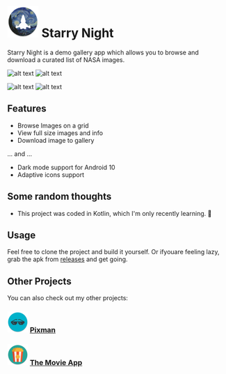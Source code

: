 # ![alt text](https://github.com/shahimclt/starrynight/blob/master/app/src/main/res/mipmap-hdpi/ic_launcher_round.png "Starry Night Logo") Starry Night

Starry Night is a demo gallery app which allows you to browse and download a curated list of NASA images.

<img src="https://user-images.githubusercontent.com/8318002/74280971-979cba80-4d43-11ea-9cf8-66aed54be45f.png" alt="alt text" width="400">  <img src="https://user-images.githubusercontent.com/8318002/74280966-966b8d80-4d43-11ea-8b7b-2a8202e8c7b9.png" alt="alt text" width="400">

<img src="https://user-images.githubusercontent.com/8318002/74280972-98355100-4d43-11ea-97dc-89d06057160b.png" alt="alt text" width="400">  <img src="https://user-images.githubusercontent.com/8318002/74280974-98cde780-4d43-11ea-8f92-fcb5e306a2fc.png" alt="alt text" width="400">

## Features

* Browse Images on a grid
* View full size images and info
* Download image to gallery

... and ...

* Dark mode support for Android 10
* Adaptive icons support

## Some random thoughts

- This project was coded in Kotlin, which I'm only recently learning. 🤞

## Usage

Feel free to clone the project and build it yourself. Or ifyouare feeling lazy, grab the apk from [releases](https://github.com/shahimclt/starrynight/releases) and get going.

## Other Projects

You can also check out my other projects:

### ![alt text](https://github.com/shahimclt/pixman/blob/master/app/src/main/res/mipmap-mdpi/ic_launcher_round.png "Pixman Logo") [Pixman](https://github.com/shahimclt/pixman)

### ![alt text](https://github.com/shahimclt/TheMovieApp/blob/master/app/src/main/res/mipmap-mdpi/ic_launcher_round.png "The movie App Logo") [The Movie App](https://github.com/shahimclt/TheMovieApp)
